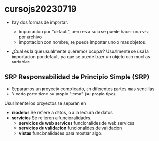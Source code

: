# cursojs20230719

* hay dos formas de importar.
   * importacion por "default", pero esta solo se puede hacer una vez por archivo
   * importacion con nombre, se puede importar uno o mas objetos.

* ¿Cual es la que usualmente queremos ocupar?
Usualmente se usa la importacion por default, ya que se puede traer un objeto con muchas variables.

## SRP Responsabilidad de Principio Simple (SRP)
* Separamos un proyecto complicado, en diferentes partes mas sencillas
* Y cada parte tiene su propio "tema" (su propio tipo).

Usualmente los proyectos se separan en
* **modelos** Se refiere a datos, o a la lectura de datos
* **servicios** Se refieren a funcionalidades.
  * **servicios de web services**  funcionalides de web services
  * **servicios de validacion** funcionalides de validacion
  * **vistas** funcionalidades para mostrar algo.
  